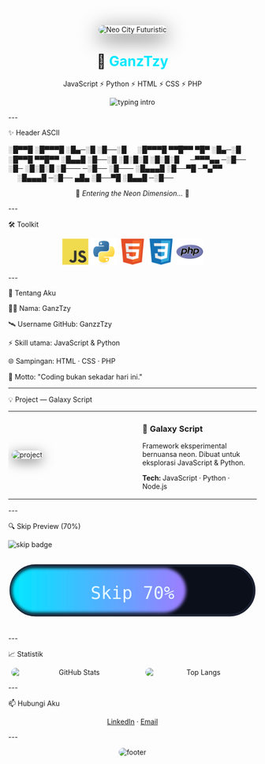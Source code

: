 <!--
README.md — Futuristic HD Profile dengan ASCII/Emoji Animasi
--><p align="center">
  <img src="https://images.unsplash.com/photo-1504384308090-c894fdcc538d?auto=format&fit=crop&w=1600&q=80" alt="Neo City Futuristic" style="width:100%;max-height:360px;object-fit:cover;border-radius:16px;box-shadow:0 10px 40px rgba(0,0,0,0.7);"/>
</p><h1 align="center">🌌 <span style="color:#00E8FF">GanzTzy</span></h1>
<p align="center">JavaScript ⚡ Python ⚡ HTML ⚡ CSS ⚡ PHP</p><p align="center">
  <img src="https://readme-typing-svg.demolab.com?font=JetBrains+Mono&size=26&duration=2500&pause=500&color=9E7CFF&center=true&vCenter=true&width=780&lines=Welcome+to+my+GitHub;Always+Coding;Exploring+Neon+Experiences;Creating+Digital+Worlds" alt="typing intro" />
</p>
---

✨ Header ASCII

░█▀▀█ ░█▀▀▀█ ░█▄─░█ ░█──░█ 　 ░█▀▀▀█ ▀▀█▀▀ ▀█▀ ░█▄─░█ ░█▀▀█ ▀▀█▀▀
░█▄▄█ ░█──░█ ░█░█░█ ░█░█░█ 　 ─▀▀▀▄▄ ─░█── ░█─ ░█░█░█ ░█─── ─░█──
░█─── ░█▄▄▄█ ░█──▀█ ─▀▄▀▀ 　 ░█▄▄▄█ ─░█── ▄█▄ ░█──▀█ ░█▄▄█ ─░█──

<p align="center">🚀 <em>Entering the Neon Dimension...</em> 🚀</p>
---

🛠 Toolkit

<p align="center">
  <img src="https://raw.githubusercontent.com/devicons/devicon/master/icons/javascript/javascript-original.svg" height="54" alt="JS" />
  <img src="https://raw.githubusercontent.com/devicons/devicon/master/icons/python/python-original.svg" height="54" alt="Python" />
  <img src="https://raw.githubusercontent.com/devicons/devicon/master/icons/html5/html5-original.svg" height="54" alt="HTML5" />
  <img src="https://raw.githubusercontent.com/devicons/devicon/master/icons/css3/css3-original.svg" height="54" alt="CSS3" />
  <img src="https://raw.githubusercontent.com/devicons/devicon/master/icons/php/php-original.svg" height="54" alt="PHP" />
</p>
---

🔭 Tentang Aku

👨‍🚀 Nama: GanzTzy

🛰️ Username GitHub: GanzzTzy

⚡ Skill utama: JavaScript & Python

🌐 Sampingan: HTML · CSS · PHP

🚀 Motto: "Coding bukan sekadar hari ini."



---

💡 Project — Galaxy Script

<div>
  <table>
    <tr>
      <td width="240">
        <img src="https://images.unsplash.com/photo-1504386106331-3e4e71712b38?auto=format&fit=crop&w=900&q=80" alt="project" style="width:220px;border-radius:10px;box-shadow:0 6px 24px rgba(0,0,0,0.5);" />
      </td>
      <td style="vertical-align:top;padding-left:18px;">
        <h3>🚀 Galaxy Script</h3>
        <p>Framework eksperimental bernuansa neon. Dibuat untuk eksplorasi JavaScript & Python.</p>
        <p><strong>Tech:</strong> JavaScript · Python · Node.js</p>
      </td>
    </tr>
  </table>
</div>
---

🔍 Skip Preview (70%)

<p>
  <img src="https://img.shields.io/badge/Skip-70%25-00E8FF?style=for-the-badge&logo=ghost&logoColor=white" alt="skip badge" />
</p><p>
  <svg width="100%" height="30" viewBox="0 0 100 28" preserveAspectRatio="none" xmlns="http://www.w3.org/2000/svg">
    <defs>
      <linearGradient id="g" x1="0" x2="1">
        <stop offset="0%" stop-color="#00E8FF" />
        <stop offset="100%" stop-color="#9E7CFF" />
      </linearGradient>
      <filter id="blur">
        <feGaussianBlur in="SourceGraphic" stdDeviation="0.6" />
      </filter>
    </defs>
    <rect x="1" y="4" width="98" height="20" rx="10" fill="#0b0f1a" stroke="#1b2030" />
    <rect x="1.5" y="5" width="70" height="18" rx="9" fill="url(#g)" filter="url(#blur)" />
    <text x="50" y="17.5" font-family="JetBrains Mono, monospace" font-size="7" fill="#e6f9ff" text-anchor="middle">Skip 70%</text>
  </svg>
</p>
---

📈 Statistik

<p align="center">
  <img src="https://github-readme-stats.vercel.app/api?username=GanzzTzy&show_icons=true&theme=transparent&count_private=true&hide_border=true&card_width=560" alt="GitHub Stats" style="max-width:48%;min-width:260px;margin-right:8px;border-radius:14px;"/>
  <img src="https://github-readme-stats.vercel.app/api/top-langs/?username=GanzzTzy&layout=compact&hide_border=true&theme=transparent&card_width=260" alt="Top Langs" style="max-width:40%;min-width:220px;border-radius:14px;"/>
</p>
---

📫 Hubungi Aku

<p align="center">
  <a href="https://www.linkedin.com/in/GanzzTzy">LinkedIn</a> · <a href="mailto:ganzzcute@gmail.com">Email</a>
</p>
---

<p align="center">
  <img src="https://capsule-render.vercel.app/api?type=rect&color=0:00E8FF,100:9E7CFF&height=100&section=footer&text=See+You+in+Code!&fontColor=0b0f1a&fontSize=28&fontAlign=50&fontAlignY=60" alt="footer" style="border-radius:14px;" />
</p>

